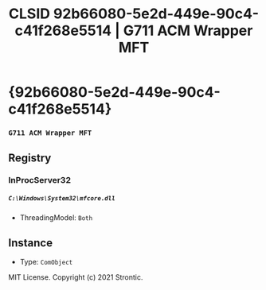 ﻿---
title: "CLSID 92b66080-5e2d-449e-90c4-c41f268e5514 | G711 ACM Wrapper MFT"
excerpt: What is COM-Object CLSID 92b66080-5e2d-449e-90c4-c41f268e5514?
---

# {92b66080-5e2d-449e-90c4-c41f268e5514}

### `G711 ACM Wrapper MFT`

## Registry


### InProcServer32

##### `C:\Windows\System32\mfcore.dll`
* ThreadingModel: `Both`

## Instance

* Type: `ComObject`

MIT License. Copyright (c) 2021 Strontic.


